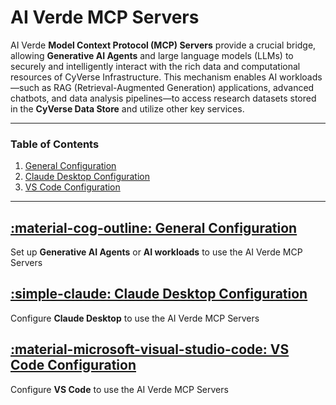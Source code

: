 # AI Verde MCP Servers

AI Verde **Model Context Protocol (MCP) Servers** provide a crucial bridge, allowing **Generative AI Agents** and large language models (LLMs) to securely and intelligently interact with the rich data and computational resources of CyVerse Infrastructure.
This mechanism enables AI workloads—such as RAG (Retrieval-Augmented Generation) applications, advanced chatbots, and data analysis pipelines—to access research datasets stored in the **CyVerse Data Store** and utilize other key services.

---

### Table of Contents

1. [General Configuration](general.md)
1. [Claude Desktop Configuration](claude_desktop.md)
2. [VS Code Configuration](vs_code.md)

---

## [:material-cog-outline: General Configuration](general.md)

Set up **Generative AI Agents** or **AI workloads** to use the AI Verde MCP Servers

## [:simple-claude: Claude Desktop Configuration](claude_desktop.md)

Configure **Claude Desktop** to use the AI Verde MCP Servers

## [:material-microsoft-visual-studio-code: VS Code Configuration](vs_code.md)

Configure **VS Code** to use the AI Verde MCP Servers